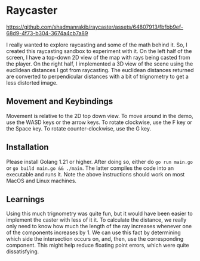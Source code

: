 # Raycaster

https://github.com/shadmanrakib/raycaster/assets/64807913/fbfbb9ef-68d9-4f73-b304-3674a4cb7a89


I really wanted to explore raycasting and some of the math behind it. 
So, I created this raycasting sandbox to experiment with it. 
On the left half of the screen, I have a top-down 2D view of the
map with rays being casted from the player. On the right half, I
implemented a 3D view of the scene using the euclidean distances I
got from raycasting. The euclidean distances returned 
are converted to perpendicular distances with a bit of trignometry to
get a less distorted image.

## Movement and Keybindings

Movement is relative to the 2D top down view. To move around in the 
demo, use the WASD keys or the arrow keys. To rotate clockwise, use 
the F key or the Space key. To rotate counter-clockwise, use the G key.

## Installation

Please install Golang 1.21 or higher. After doing so, either do
`go run main.go` or `go build main.go && ./main`. The latter 
compiles the code into an executable and runs it. Note the above
instructions should work on most MacOS and Linux machines.

## Learnings

Using this much trignometry was quite fun, but it would have been
easier to implement the caster with less of it it. To calculate the 
distance, we really only need to know how much the length of the ray 
increases whenever one of the components increases by 1. We can use this 
fact by determining which side the intersection occurs on, and, then,
use the corresponding component. This might help reduce floating point 
errors, which were quite dissatisfying. 

